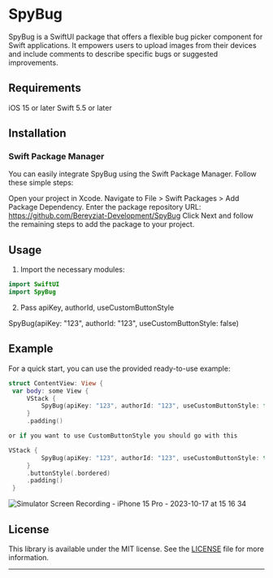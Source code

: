 # SpyBug
SpyBug is a SwiftUI package that offers a flexible bug picker component for Swift applications. It empowers users to upload images from their devices and include comments to describe specific bugs or suggested improvements.

## Requirements
iOS 15 or later
Swift 5.5 or later

## Installation
### Swift Package Manager
You can easily integrate SpyBug using the Swift Package Manager. Follow these simple steps:

Open your project in Xcode.
Navigate to File > Swift Packages > Add Package Dependency.
Enter the package repository URL: https://github.com/Bereyziat-Development/SpyBug
Click Next and follow the remaining steps to add the package to your project.

## Usage
1. Import the necessary modules:

```swift
import SwiftUI
import SpyBug
```
2. Pass apiKey, authorId, useCustomButtonStyle

 SpyBug(apiKey: "123", authorId: "123", useCustomButtonStyle: false)

## Example
For a quick start, you can use the provided ready-to-use example:
   ```swift
struct ContentView: View {
    var body: some View {
        VStack {
            SpyBug(apiKey: "123", authorId: "123", useCustomButtonStyle: false)
        }
        .padding()

  or if you want to use CustomButtonStyle you should go with this

 VStack {
            SpyBug(apiKey: "123", authorId: "123", useCustomButtonStyle: true)
        }
        .buttonStyle(.bordered)
        .padding()
    }
```

![Simulator Screen Recording - iPhone 15 Pro - 2023-10-17 at 15 16 34](https://github.com/Bereyziat-Development/SpyBug/assets/72884798/1c58903e-fc7a-45fe-b81b-ad62eaa511d3) 



## License
This library is available under the MIT license. See the [LICENSE](LICENSE) file for more information.

---
